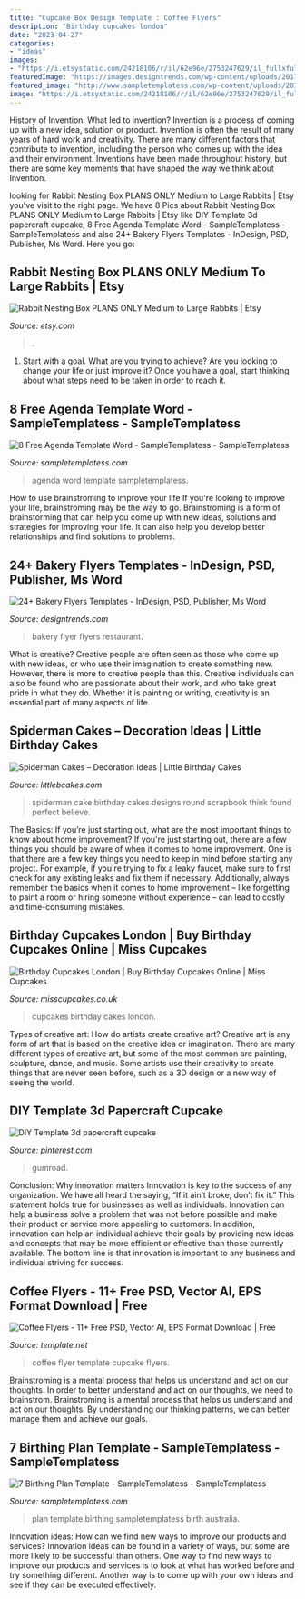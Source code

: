 ```yaml
---
title: "Cupcake Box Design Template : Coffee Flyers"
description: "Birthday cupcakes london"
date: "2023-04-27"
categories:
- "ideas"
images:
- "https://i.etsystatic.com/24218106/r/il/62e96e/2753247629/il_fullxfull.2753247629_65dq.jpg"
featuredImage: "https://images.designtrends.com/wp-content/uploads/2017/04/Restaurant-Bakery-Flyer.jpg"
featured_image: "http://www.sampletemplatess.com/wp-content/uploads/2018/02/free-agenda-template-word-htndo-ideas-agenda-template-word-2013-hatch-urbanskript-of-free-agenda-template-word-hwoaf.jpg"
image: "https://i.etsystatic.com/24218106/r/il/62e96e/2753247629/il_fullxfull.2753247629_65dq.jpg"
---
```



History of Invention: What led to invention?
Invention is a process of coming up with a new idea, solution or product. Invention is often the result of many years of hard work and creativity. There are many different factors that contribute to invention, including the person who comes up with the idea and their environment. Inventions have been made throughout history, but there are some key moments that have shaped the way we think about Invention.

	

		
looking for Rabbit Nesting Box PLANS ONLY Medium to Large Rabbits | Etsy you've visit to the right page. We have 8 Pics about Rabbit Nesting Box PLANS ONLY Medium to Large Rabbits | Etsy like DIY Template 3d papercraft cupcake, 8 Free Agenda Template Word - SampleTemplatess - SampleTemplatess and also 24+ Bakery Flyers Templates - InDesign, PSD, Publisher, Ms Word. Here you go:
		
    
## Rabbit Nesting Box PLANS ONLY Medium To Large Rabbits | Etsy

<img loading=lazy src="https://i.etsystatic.com/24218106/r/il/62e96e/2753247629/il_fullxfull.2753247629_65dq.jpg" onerror="this.onerror=null;this.src='https://tse2.mm.bing.net/th?id=OIP.Oe4uPWGCvqt6-onSM9_JfAHaIG&amp;pid=15.1';" alt="Rabbit Nesting Box PLANS ONLY Medium to Large Rabbits | Etsy">

_Source: etsy.com_

>. 

	

1. Start with a goal. What are you trying to achieve? Are you looking to change your life or just improve it? Once you have a goal, start thinking about what steps need to be taken in order to reach it.

    
## 8 Free Agenda Template Word - SampleTemplatess - SampleTemplatess

<img loading=lazy src="http://www.sampletemplatess.com/wp-content/uploads/2018/02/free-agenda-template-word-htndo-ideas-agenda-template-word-2013-hatch-urbanskript-of-free-agenda-template-word-hwoaf.jpg" onerror="this.onerror=null;this.src='https://tse2.mm.bing.net/th?id=OIP.apYCWCN5wlCEPsUaQduNCgHaKn&amp;pid=15.1';" alt="8 Free Agenda Template Word - SampleTemplatess - SampleTemplatess">

_Source: sampletemplatess.com_

>agenda word template sampletemplatess. 

	

How to use brainstroming to improve your life
If you're looking to improve your life, brainstroming may be the way to go. Brainstroming is a form of brainstorming that can help you come up with new ideas, solutions and strategies for improving your life. It can also help you develop better relationships and find solutions to problems.

    
## 24+ Bakery Flyers Templates - InDesign, PSD, Publisher, Ms Word

<img loading=lazy src="https://images.designtrends.com/wp-content/uploads/2017/04/Restaurant-Bakery-Flyer.jpg" onerror="this.onerror=null;this.src='https://tse4.mm.bing.net/th?id=OIP.T9agLXkVRkx0SB8pdhjyEAHaJ_&amp;pid=15.1';" alt="24+ Bakery Flyers Templates - InDesign, PSD, Publisher, Ms Word">

_Source: designtrends.com_

>bakery flyer flyers restaurant. 

	

What is creative?
Creative people are often seen as those who come up with new ideas, or who use their imagination to create something new. However, there is more to creative people than this. Creative individuals can also be found who are passionate about their work, and who take great pride in what they do. Whether it is painting or writing, creativity is an essential part of many aspects of life.

    
## Spiderman Cakes – Decoration Ideas | Little Birthday Cakes

<img loading=lazy src="http://www.littlebcakes.com/wp-content/uploads/2013/08/Spiderman-Birthday-Cake-Designs.jpg" onerror="this.onerror=null;this.src='https://tse2.mm.bing.net/th?id=OIP.n7uY734bc7nUqIko0Cmp7AHaGU&amp;pid=15.1';" alt="Spiderman Cakes – Decoration Ideas | Little Birthday Cakes">

_Source: littlebcakes.com_

>spiderman cake birthday cakes designs round scrapbook think found perfect believe. 

	

The Basics: If you’re just starting out, what are the most important things to know about home improvement?
If you're just starting out, there are a few things you should be aware of when it comes to home improvement. One is that there are a few key things you need to keep in mind before starting any project. For example, if you're trying to fix a leaky faucet, make sure to first check for any existing leaks and fix them if necessary. Additionally, always remember the basics when it comes to home improvement – like forgetting to paint a room or hiring someone without experience – can lead to costly and time-consuming mistakes.

    
## Birthday Cupcakes London | Buy Birthday Cupcakes Online | Miss Cupcakes

<img loading=lazy src="http://www.misscupcakes.co.uk/wp-content/gallery/birthday-cupcakes/first-birthday-girl-cupcakes.jpg" onerror="this.onerror=null;this.src='https://tse2.mm.bing.net/th?id=OIP.pYsPoHXX6xxpiHpYhi6H-AHaE8&amp;pid=15.1';" alt="Birthday Cupcakes London | Buy Birthday Cupcakes Online | Miss Cupcakes">

_Source: misscupcakes.co.uk_

>cupcakes birthday cakes london. 

	

Types of creative art: How do artists create creative art?
Creative art is any form of art that is based on the creative idea or imagination. There are many different types of creative art, but some of the most common are painting, sculpture, dance, and music. Some artists use their creativity to create things that are never seen before, such as a 3D design or a new way of seeing the world.

    
## DIY Template 3d Papercraft Cupcake

<img loading=lazy src="https://i.pinimg.com/736x/29/54/68/29546882b7c6f707102f10c37f287c47.jpg" onerror="this.onerror=null;this.src='https://tse2.mm.bing.net/th?id=OIP.ssD3Jbw6JyGU7P-aQpaHuAHaHa&amp;pid=15.1';" alt="DIY Template 3d papercraft cupcake">

_Source: pinterest.com_

>gumroad. 

	

Conclusion: Why innovation matters
Innovation is key to the success of any organization. We have all heard the saying, “If it ain’t broke, don’t fix it.” This statement holds true for businesses as well as individuals. Innovation can help a business solve a problem that was not before possible and make their product or service more appealing to customers. In addition, innovation can help an individual achieve their goals by providing new ideas and concepts that may be more efficient or effective than those currently available. The bottom line is that innovation is important to any business and individual striving for success.

    
## Coffee Flyers - 11+ Free PSD, Vector AI, EPS Format Download | Free

<img loading=lazy src="https://images.template.net/wp-content/uploads/2017/02/01184038/Coffee-Cupcake-Flyer.jpg" onerror="this.onerror=null;this.src='https://tse2.mm.bing.net/th?id=OIP.u5N2IXhEi7gPUIikK4Bj1QHaJ6&amp;pid=15.1';" alt="Coffee Flyers - 11+ Free PSD, Vector AI, EPS Format Download | Free">

_Source: template.net_

>coffee flyer template cupcake flyers. 

	

Brainstroming is a mental process that helps us understand and act on our thoughts.
In order to better understand and act on our thoughts, we need to brainstrom. Brainstroming is a mental process that helps us understand and act on our thoughts. By understanding our thinking patterns, we can better manage them and achieve our goals.

    
## 7 Birthing Plan Template - SampleTemplatess - SampleTemplatess

<img loading=lazy src="http://www.sampletemplatess.com/wp-content/uploads/2018/03/birthing-plan-template-hekqv-inspirational-10-birth-plan-template-australia-of-birthing-plan-template-ispwa.jpg" onerror="this.onerror=null;this.src='https://tse2.mm.bing.net/th?id=OIP.0hRTmjakuRh8OKQlwibnwQHaKK&amp;pid=15.1';" alt="7 Birthing Plan Template - SampleTemplatess - SampleTemplatess">

_Source: sampletemplatess.com_

>plan template birthing sampletemplatess birth australia. 

	

Innovation ideas: How can we find new ways to improve our products and services?
Innovation ideas can be found in a variety of ways, but some are more likely to be successful than others. One way to find new ways to improve our products and services is to look at what has worked before and try something different. Another way is to come up with your own ideas and see if they can be executed effectively.

